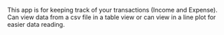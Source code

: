 This app is for keeping track of your transactions (Income and Expense).
Can view data from a csv file in a table view or can view in a line plot for easier data reading.
